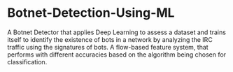 # Botnet-Detection-Using-ML
A Botnet Detector that applies Deep Learning to assess a dataset and trains itself to identify the existence of bots in a network by analyzing the IRC traffic using the signatures of bots. A flow-based feature system, that performs with different accuracies based on the algorithm being chosen for classification.
